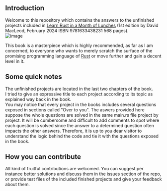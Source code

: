 ## Introduction  

Welcome to this repository which contains the answers to the unfinished projects included in [Learn Rust in a Month of Lunches](https://www.manning.com/books/learn-rust-in-a-month-of-lunches) (1st edition by David MacLeod, February 2024  ISBN 9781633438231  568 pages).   
![image](https://github.com/user-attachments/assets/1aa56e07-3ba2-403a-bbdb-10cec5ec2d25)


This book is a masterpiece which is highly recommended, as far as I am concerned, to everyone who wants to merely scratch the surface of the promising programming language of [Rust](https://www.rust-lang.org/) or move further and gain a decent level in it.   

## Some quick notes  
  
The unfinished projects are located in the last two chapters of the book.  
I tried to give an expressive title to each project according to its topic as explained way back in the book.  
You may notice that every project in the books includes several questions exposed in sections called "Over to you". The aswers provided here suppose the whole questions are solved in the same main.rs file project by project. It will be cumbersome and difficult to add comments to spot where each question is solved since the answer to a determined question often impacts the other answers. Therefore, it is up to you dear visitor to understand the logic behind the code and tie it with the questions exposed in the book. 

## How you can contribute  

All kind of fruitful contributions are welcomed. You can suggest per instance better solutions and discuss them in the issues section of the repo, or provide test files of the included finished projects and give your feedback about them.  
